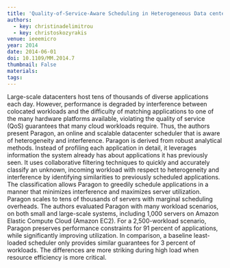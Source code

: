 ```yaml
---
title: 'Quality-of-Service-Aware Scheduling in Heterogeneous Data centers with Paragon'
authors:
  - key: christinadelimitrou
  - key: christoskozyrakis
venue: ieeemicro
year: 2014
date: 2014-06-01
doi: 10.1109/MM.2014.7
thumbnail: False
materials:
tags:
---
```

Large-scale datacenters host tens of thousands of diverse applications each day. However, performance is degraded by interference between colocated workloads and the difficulty of matching applications to one of the many hardware platforms available, violating the quality of service (QoS) guarantees that many cloud workloads require. Thus, the authors present Paragon, an online and scalable datacenter scheduler that is aware of heterogeneity and interference. Paragon is derived from robust analytical methods. Instead of profiling each application in detail, it leverages information the system already has about applications it has previously seen. It uses collaborative filtering techniques to quickly and accurately classify an unknown, incoming workload with respect to heterogeneity and interference by identifying similarities to previously scheduled applications. The classification allows Paragon to greedily schedule applications in a manner that minimizes interference and maximizes server utilization. Paragon scales to tens of thousands of servers with marginal scheduling overheads. The authors evaluated Paragon with many workload scenarios, on both small and large-scale systems, including 1,000 servers on Amazon Elastic Compute Cloud (Amazon EC2). For a 2,500-workload scenario, Paragon preserves performance constraints for 91 percent of applications, while significantly improving utilization. In comparison, a baseline least-loaded scheduler only provides similar guarantees for 3 percent of workloads. The differences are more striking during high load when resource efficiency is more critical.

